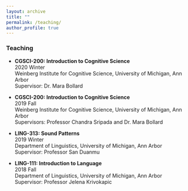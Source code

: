 ```yaml
---
layout: archive
title: ""
permalink: /teaching/
author_profile: true
---
```


### Teaching
* **CGSCI-200: Introduction to Cognitive Science**  
  2020 Winter  
  Weinberg Institute for Cognitive Science, University of Michigan, Ann Arbor  
  Supervisor: Dr. Mara Bollard  
  
  
* **CGSCI-200: Introduction to Cognitive Science**  
  2019 Fall  
  Weinberg Institute for Cognitive Science, University of Michigan, Ann Arbor  
  Supervisors: Professor Chandra Sripada and Dr. Mara Bollard  
  
  
* **LING-313: Sound Patterns**  
  2019 Winter  
  Department of Linguistics, University of Michigan, Ann Arbor  
  Supervisor: Professor San Duanmu  
  
  
* **LING-111: Introduction to Language**  
  2018 Fall  
  Department of Linguistics, University of Michigan, Ann Arbor  
  Supervisor: Professor Jelena Krivokapic  
